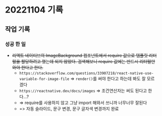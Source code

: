 ﻿# 20221104 기록
## 작업 기록
### 성공 한 일
- ~~리액트 네이티브의 ImageBackground 컴포넌트에서 require 값으로 템플릿 리터럴을 할당하려고 했는데 되지 않았다. 검색해보니 require 값에는 반드시 리터럴만 와야 한다고 한다.~~
  - `https://stackoverflow.com/questions/33907218/react-native-use-variable-for-image-file` => `render()`를 써야 한다고 하는데 봐도 잘 모르겠다
  - `https://reactnative.dev/docs/images` => 조건연산자는 써도 된다고 한다...?
  - => require를 사용하지 않고 그냥 import 해와서 쓰니까 너무너무 잘된다
  - => 자동 슬라이드, 문구 변경, 문구 글자색 변경까지 완료